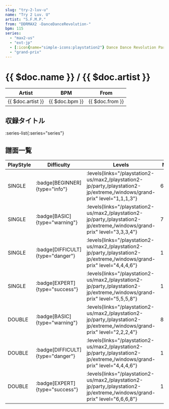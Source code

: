 ```yaml
---
slug: "try-2-luv-u"
name: "Try 2 Luv. U"
artist: "S.F.M.P."
from: "DDRMAX2 -DanceDanceRevolution-"
bpm: 115
series:
  - "max2-us"
  - "ext-jp"
  - [:icon{name="simple-icons:playstation2"} Dance Dance Revolution Party Collection :icon{name="flag:jp-4x3"}](/playstation2-jp/party)
  - "grand-prix"
---
```


# {{ $doc.name }} / {{ $doc.artist }}

|Artist|BPM|From|
|------|---|----|
|{{ $doc.artist }}|{{ $doc.bpm }}|{{ $doc.from }}|

## 収録タイトル

:series-list{:series="series"}

## 譜面一覧

|PlayStyle|Difficulty|Levels|Notes|Movie|
|---------|----------|------|-----|-----|
|SINGLE| :badge[BEGINNER]{type="info"}| :levels{links="/playstation2-us/max2,/playstation2-jp/party,/playstation2-jp/extreme,/windows/grand-prix" level="1,1,1,3"}|66/0||
|SINGLE| :badge[BASIC]{type="warning"}| :levels{links="/playstation2-us/max2,/playstation2-jp/party,/playstation2-jp/extreme,/windows/grand-prix" level="3,3,3,4"}|73/17||
|SINGLE| :badge[DIFFICULT]{type="danger"}| :levels{links="/playstation2-us/max2,/playstation2-jp/party,/playstation2-jp/extreme,/windows/grand-prix" level="4,4,4,6"}|125/16||
|SINGLE| :badge[EXPERT]{type="success"}| :levels{links="/playstation2-us/max2,/playstation2-jp/party,/playstation2-jp/extreme,/windows/grand-prix" level="5,5,5,8"}|150/30||
|DOUBLE| :badge[BASIC]{type="warning"}| :levels{links="/playstation2-us/max2,/playstation2-jp/party,/playstation2-jp/extreme,/windows/grand-prix" level="2,2,2,4"}|88/7||
|DOUBLE| :badge[DIFFICULT]{type="danger"}| :levels{links="/playstation2-us/max2,/playstation2-jp/party,/playstation2-jp/extreme,/windows/grand-prix" level="4,4,4,6"}|127/10||
|DOUBLE| :badge[EXPERT]{type="success"}| :levels{links="/playstation2-us/max2,/playstation2-jp/party,/playstation2-jp/extreme,/windows/grand-prix" level="6,6,6,8"}|169/12||

